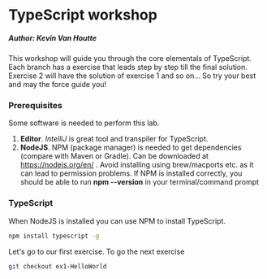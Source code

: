 # TypeScript workshop
##### Author: Kevin Van Houtte

This workshop will guide you through the core elementals of TypeScript.
Each branch has a exercise that leads step by step till the final solution.
Exercise 2 will have the solution of exercise 1 and so on... 
So try your best and may the force guide you!


### Prerequisites
Some software is needed to perform this lab.  
1. **Editor**.  *IntelliJ* is great tool and transpiler for TypeScript.  
2. **NodeJS**. NPM (package manager) is needed to get dependencies (compare with Maven or Gradle). Can be downloaded at https://nodejs.org/en/ . Avoid installing using brew/macports etc. as it can lead to permission problems. If NPM is installed correctly, you should be able to run **npm --version** in your terminal/command prompt

### TypeScript
When NodeJS is installed you can use NPM to install TypeScript.
```sh
npm install typescript -g
```
Let's go to our first exercise.
To go the next exercise 
```sh
git checkout ex1-HelloWorld
```


